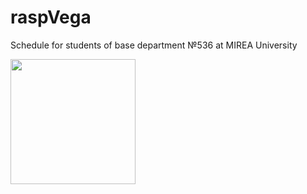 # raspVega
Schedule for students of base department №536 at MIREA University

<img src="https://kvasnikoff.com/tinkoffFintech/raspVega.gif" width="200px">
